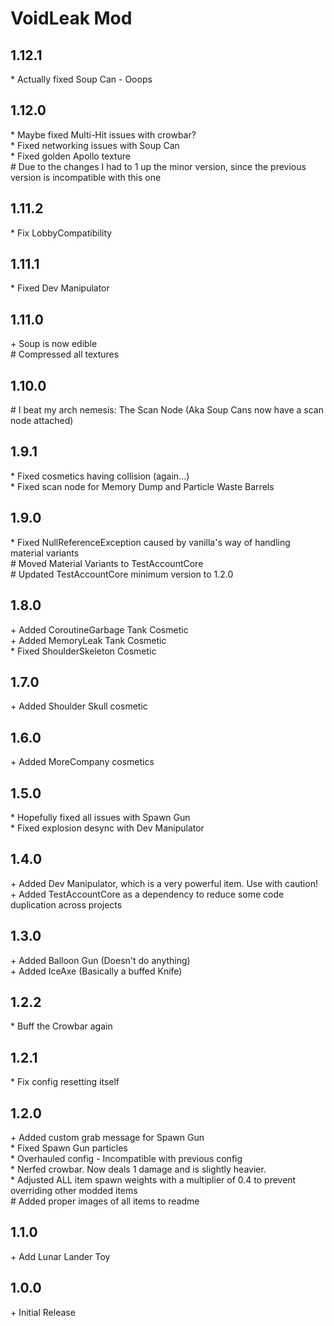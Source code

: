# VoidLeak Mod

## 1.12.1

\* Actually fixed Soup Can - Ooops<br>

## 1.12.0

\* Maybe fixed Multi-Hit issues with crowbar?<br>
\* Fixed networking issues with Soup Can<br>
\* Fixed golden Apollo texture<br>
\# Due to the changes I had to 1 up the minor version, since the previous version is incompatible with this one<br>

## 1.11.2

\* Fix LobbyCompatibility<br>

## 1.11.1

\* Fixed Dev Manipulator<br>

## 1.11.0

\+ Soup is now edible<br>
\# Compressed all textures<br>

## 1.10.0

\# I beat my arch nemesis: The Scan Node (Aka Soup Cans now have a scan node attached)<br>

## 1.9.1

\* Fixed cosmetics having collision (again...)<br>
\* Fixed scan node for Memory Dump and Particle Waste Barrels<br>

## 1.9.0

\* Fixed NullReferenceException caused by vanilla's way of handling material variants<br>
\# Moved Material Variants to TestAccountCore<br>
\# Updated TestAccountCore minimum version to 1.2.0<br>

## 1.8.0

\+ Added CoroutineGarbage Tank Cosmetic<br>
\+ Added MemoryLeak Tank Cosmetic<br>
\* Fixed ShoulderSkeleton Cosmetic<br>

## 1.7.0

\+ Added Shoulder Skull cosmetic<br>

## 1.6.0

\+ Added MoreCompany cosmetics<br>

## 1.5.0

\* Hopefully fixed all issues with Spawn Gun<br>
\* Fixed explosion desync with Dev Manipulator<br>

## 1.4.0

\+ Added Dev Manipulator, which is a very powerful item. Use with caution!<br>
\+ Added TestAccountCore as a dependency to reduce some code duplication across projects<br>

## 1.3.0

\+ Added Balloon Gun (Doesn't do anything)<br>
\+ Added IceAxe (Basically a buffed Knife)<br>

## 1.2.2

\* Buff the Crowbar again<br>

## 1.2.1

\* Fix config resetting itself<br>

## 1.2.0

\+ Added custom grab message for Spawn Gun<br>
\* Fixed Spawn Gun particles<br>
\* Overhauled config - Incompatible with previous config<br>
\* Nerfed crowbar. Now deals 1 damage and is slightly heavier.<br>
\* Adjusted ALL item spawn weights with a multiplier of 0.4 to prevent overriding other modded items<br>
\# Added proper images of all items to readme<br>

## 1.1.0

\+ Add Lunar Lander Toy<br>

## 1.0.0

\+ Initial Release<br>